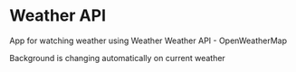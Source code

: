 # Weather API

App for watching weather using Weather Weather API - OpenWeatherMap

Background is changing automatically on current weather
